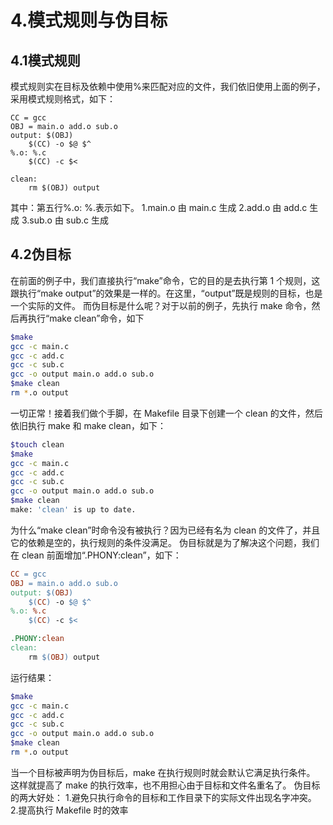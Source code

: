 # 4.模式规则与伪目标
## 4.1模式规则

模式规则实在目标及依赖中使用%来匹配对应的文件，我们依旧使用上面的例子，采用模式规则格式，如下：

```makeflie
CC = gcc
OBJ = main.o add.o sub.o
output: $(OBJ)
	$(CC) -o $@ $^
%.o: %.c
	$(CC) -c $<

clean:
	rm $(OBJ) output
```

其中：第五行%.o: %.表示如下。
1.main.o 由 main.c 生成
2.add.o 由 add.c 生成
3.sub.o 由 sub.c 生成

## 4.2伪目标

在前面的例子中，我们直接执行“make”命令，它的目的是去执行第 1 个规则，这跟执行“make output”的效果是一样的。在这里，“output”既是规则的目标，也是一个实际的文件。
而伪目标是什么呢？对于以前的例子，先执行 make 命令，然后再执行“make clean”命令，如下

```bash
$make
gcc -c main.c
gcc -c add.c
gcc -c sub.c
gcc -o output main.o add.o sub.o
$make clean
rm *.o output
```

一切正常！接着我们做个手脚，在 Makefile 目录下创建一个 clean 的文件，然后依旧执行 make 和 make clean，如下：

```bash
$touch clean
$make
gcc -c main.c
gcc -c add.c
gcc -c sub.c
gcc -o output main.o add.o sub.o
$make clean
make: 'clean' is up to date.
```

为什么“make clean”时命令没有被执行？因为已经有名为 clean 的文件了，并且它的依赖是空的，执行规则的条件没满足。
伪目标就是为了解决这个问题，我们在 clean 前面增加“.PHONY:clean”，如下：

```makefile
CC = gcc
OBJ = main.o add.o sub.o
output: $(OBJ)
	$(CC) -o $@ $^
%.o: %.c
	$(CC) -c $<

.PHONY:clean
clean:
	rm $(OBJ) output
```

运行结果：

```bash
$make
gcc -c main.c
gcc -c add.c
gcc -c sub.c
gcc -o output main.o add.o sub.o
$make clean
rm *.o output
```

当一个目标被声明为伪目标后，make 在执行规则时就会默认它满足执行条件。
这样就提高了 make 的执行效率，也不用担心由于目标和文件名重名了。
伪目标的两大好处：
1.避免只执行命令的目标和工作目录下的实际文件出现名字冲突。
2.提高执行 Makefile 时的效率

